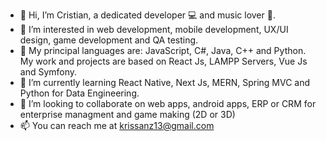 - 👋 Hi, I’m Cristian, a dedicated developer 💻 and music lover 🎵.
- 👀 I’m interested in web development, mobile development, UX/UI design, game development and QA testing.
- 🧰 My principal languages are: JavaScript, C#, Java, C++ and Python. My work and projects are based on React Js, LAMPP Servers, Vue Js and Symfony.
- 🌱 I’m currently learning React Native, Next Js, MERN, Spring MVC and Python for Data Engineering.
- 💞️ I’m looking to collaborate on web apps, android apps, ERP or CRM for enterprise managment and game making (2D or 3D)
- 📫 You can reach me at krissanz13@gmail.com

<!---
cristiansanm/cristiansanm is a ✨ special ✨ repository because its `README.md` (this file) appears on your GitHub profile.
You can click the Preview link to take a look at your changes.
--->
